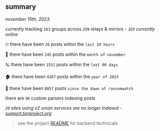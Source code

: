 
## summary
_november 15th, 2023_

currently tracking `163` groups across `299` relays & mirrors - _`103` currently online_

⏲ there have been `26` posts within the `last 24 hours`

🦈 there have been `245` posts within the `month of november`

🪐 there have been `1551` posts within the `last 90 days`

🏚 there have been `4167` posts within the `year of 2023`

🦕 there have been `8857` posts `since the dawn of ransomwatch`

there are `96` custom parsers indexing posts

_`20` sites using v2 onion services are no longer indexed - [support.torproject.org](https://support.torproject.org/onionservices/v2-deprecation/)_

> see the project [README](https://github.com/joshhighet/ransomwatch#ransomwatch--) for backend technicals
